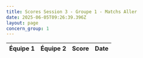 ```yaml
---
title: Scores Session 3 - Groupe 1 - Matchs Aller
date: 2025-06-05T09:26:39.396Z
layout: page
concern_group: 1
---
```




| Équipe 1 | Équipe 2 | Score | Date |
|----------|----------|-------|------|

